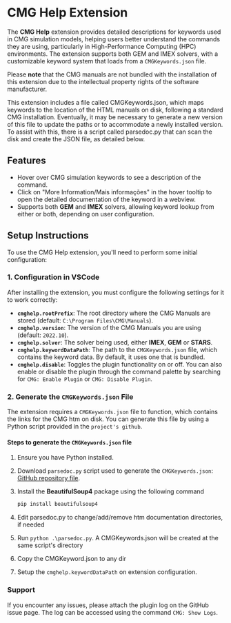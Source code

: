 # CMG Help Extension

The **CMG Help** extension provides detailed descriptions for keywords used in CMG simulation models, helping users better understand the commands they are using, particularly in High-Performance Computing (HPC) environments. The extension supports both GEM and IMEX solvers, with a customizable keyword system that loads from a `CMGKeywords.json` file.

Please **note** that the CMG manuals are not bundled with the installation of this extension due to the intellectual property rights of the software manufacturer.

This extension includes a file called CMGKeywords.json, which maps keywords to the location of the HTML manuals on disk, following a standard CMG installation. Eventually, it may be necessary to generate a new version of this file to update the paths or to accommodate a newly installed version. To assist with this, there is a script called parsedoc.py that can scan the disk and create the JSON file, as detailed below.

## Features

- Hover over CMG simulation keywords to see a description of the command.
- Click on "More Information/Mais informações" in the hover tooltip to open the detailed documentation of the keyword in a webview.
- Supports both **GEM** and **IMEX** solvers, allowing keyword lookup from either or both, depending on user configuration.

## Setup Instructions

To use the CMG Help extension, you'll need to perform some initial configuration:

### 1. Configuration in VSCode

After installing the extension, you must configure the following settings for it to work correctly:

- **`cmghelp.rootPrefix`**: The root directory where the CMG Manuals are stored (default: `C:\Program Files\CMG\Manuals`).
- **`cmghelp.version`**: The version of the CMG Manuals you are using (default: `2022.10`).
- **`cmghelp.solver`**: The solver being used, either **IMEX**, **GEM** or **STARS**.
- **`cmghelp.keywordDataPath`**: The path to the `CMGKeywords.json` file, which contains the keyword data. By default, it uses one that is bundled.
- **`cmghelp.disable`**: Toggles the plugin functionality on or off. You can also enable or disable the plugin through the command palette by searching for `CMG: Enable Plugin` or `CMG: Disable Plugin`.

### 2. Generate the `CMGKeywords.json` File

The extension requires a `CMGKeywords.json` file to function, which contains the links for the CMG htm on disk. You can generate this file by using a Python script provided in the `project's github`.

#### Steps to generate the `CMGKeywords.json` file

1. Ensure you have Python installed.
2. Download `parsedoc.py` script used to generate the `CMGKeywords.json`: [GitHub repository file](https://github.com/roger-petro/cmghelp/blob/main/src/utils/parsedoc.py).
3. Install the **BeautifulSoup4** package using the following command

    ```bash
    pip install beautifulsoup4
    ```

4. Edit parsedoc.py to change/add/remove htm documentation directories, if needed
5. Run `python .\parsedoc.py`. A CMGKeywords.json will be created at the same script's directory
6. Copy the CMGKeyword.json to any dir
7. Setup the `cmghelp.keywordDataPath` on extension configuration.

### Support

If you encounter any issues, please attach the plugin log on the GitHub issue page. The log can be accessed using the command `CMG: Show Logs`.

